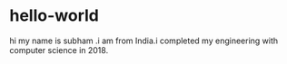 # hello-world
hi my name is subham .i am from India.i completed my engineering with computer science in 2018.
